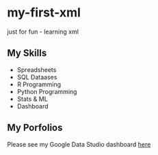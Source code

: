 # my-first-xml
just for fun - learning xml

## My Skills

- Spreadsheets
- SQL Dataases
- R Programming
- Python Programming 
- Stats & ML
- Dashboard

## My Porfolios

Please see my Google Data Studio dashboard [here](https://google.com)
